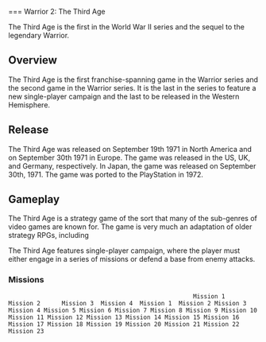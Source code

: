 
===
Warrior 2: The Third Age

The Third Age is the first in the World War II series and the sequel to the legendary Warrior.

## Overview

The Third Age is the first franchise-spanning game in the Warrior series and the second game in the Warrior series. It is the last in the series to feature a new single-player campaign and the last to be released in the Western Hemisphere.   
  

## Release

The Third Age was released on September 19th 1971 in North America and on September 30th 1971 in Europe. The game was released in the US, UK, and Germany, respectively. In Japan, the game was released on September 30th, 1971. The game was ported to the PlayStation in 1972.   
  

## Gameplay

The Third Age is a strategy game of the sort that many of the sub-genres of video games are known for. The game is very much an adaptation of older strategy RPGs, including                                                                               
    
   
   
   
   
   The Third Age features single-player campaign, where the player must either engage in a series of missions or defend a base from enemy attacks.              
  

### Missions        
                                                        Mission 1              Mission 2      Mission 3  Mission 4  Mission 1  Mission 2 Mission 3 Mission 4 Mission 5 Mission 6 Mission 7 Mission 8 Mission 9 Mission 10 Mission 11 Mission 12 Mission 13 Mission 14 Mission 15 Mission 16 Mission 17 Mission 18 Mission 19 Mission 20 Mission 21 Mission 22 Mission 23
